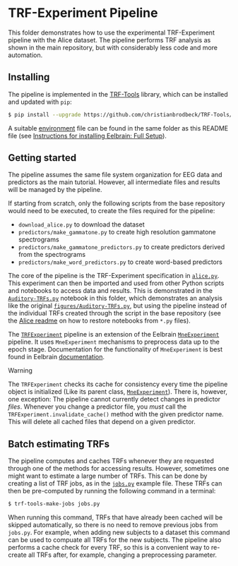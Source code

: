 # TRF-Experiment Pipeline

This folder demonstrates how to use the experimental TRF-Experiment pipeline with the Alice dataset. The pipeline performs TRF analysis as shown in the main repository, but with considerably less code and more automation.


## Installing

The pipeline is implemented in the [TRF-Tools](https://trf-tools.readthedocs.io/) library, which can be installed and updated with `pip`:

```bash
$ pip install --upgrade https://github.com/christianbrodbeck/TRF-Tools/archive/refs/heads/main.zip
```

A suitable [environment](environment.yml) file can be found in the same folder as this README file (see [Instructions for installing Eelbrain: Full Setup](https://eelbrain.readthedocs.io/en/latest/installing.html#full-setup)).


## Getting started

The pipeline assumes the same file system organization for EEG data and predictors as the main tutorial. However, all intermediate files and results will be managed by the pipeline.

If starting from scratch, only the following scripts from the base repository would need to be executed, 
to create the files required for the pipeline:

 - `download_alice.py` to download the dataset
 - `predictors/make_gammatone.py` to create high resolution gammatone spectrograms
 - `predictors/make_gammatone_predictors.py` to create predictors derived from the spectrograms
 - `predictors/make_word_predictors.py` to create word-based predictors


The core of the pipeline is the TRF-Experiment specification in [`alice.py`](alice.py). This experiment can then be imported and used from other Python scripts and notebooks to access data and results. This is demonstrated in the [`Auditory-TRFs.py`](Auditory-TRFs.py) notebook in this folder, which demonstrates an analysis like the original [`figures/Auditory-TRFs.py`](https://github.com/Eelbrain/Alice/blob/main/figures/Auditory-TRFs.py), but using the pipeline instead of the individual TRFs created through the script in the base repository (see the [Alice readme](../#notebooks) on how to restore notebooks from `*.py` files).

The [`TRFExperiment`](https://trf-tools.readthedocs.io/latest/pipeline.html) pipeline is an extension of the Eelbrain [`MneExperiment`](https://eelbrain.readthedocs.io/en/stable/experiment.html) pipeline. It uses `MneExperiment` mechanisms to preprocess data up to the epoch stage. Documentation for the functionality of `MneExperiment` is best found in Eelbrain [documentation](http://eelbrain.readthedocs.io/en/stable/).


> [!WARNING]  
> The `TRFExperiment` checks its cache for consistency every time the pipeline object is initialized (Like its parent class, [`MneExperiment`](https://eelbrain.readthedocs.io/en/stable/experiment.html)). There is, however, one exception: The pipeline cannot currently detect changes in predictor *files*. Whenever you change a predictor file, you *must* call the `TRFExperiment.invalidate_cache()` method with the given predictor name. This will delete all cached files that depend on a given predictor.


## Batch estimating TRFs

The pipeline computes and caches TRFs whenever they are requested through one of the methods for accessing results. However, sometimes one might want to estimate a large number of TRFs. This can be done by creating a list of TRF jobs, as in the [`jobs.py`](jobs.py) example file. These TRFs can then be pre-computed by running the following command in a terminal:

```bash
$ trf-tools-make-jobs jobs.py
```

When running this command, TRFs that have already been cached will be skipped automatically, so there is no need to remove previous jobs from `jobs.py`. For example, when adding new subjects to a dataset this command can be used to compuate all TRFs for the new subjects. The pipeline also performs a cache check for every TRF, so this is a convenient way to re-create all TRFs after, for example, changing a preprocessing parameter.
